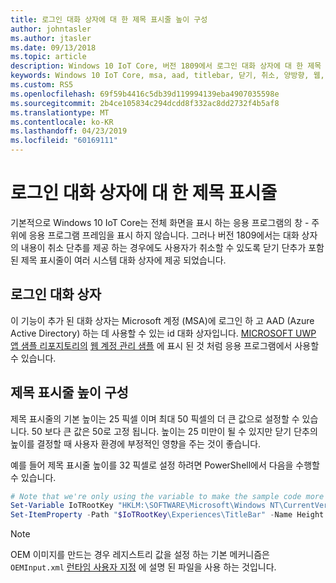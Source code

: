 ```yaml
---
title: 로그인 대화 상자에 대 한 제목 표시줄 높이 구성
author: johntasler
ms.author: jtasler
ms.date: 09/13/2018
ms.topic: article
description: Windows 10 IoT Core, 버전 1809에서 로그인 대화 상자에 대 한 제목 표시줄 높이를 구성 하는 방법에 대해 알아봅니다.
keywords: Windows 10 IoT Core, msa, aad, titlebar, 닫기, 취소, 양방향, 웹, 계정, WebAccountManagement, 로그인, 서명
ms.custom: RS5
ms.openlocfilehash: 69f59b4416c5db39d119994139eba4907035598e
ms.sourcegitcommit: 2b4ce105834c294dcdd8f332ac8dd2732f4b5af8
ms.translationtype: MT
ms.contentlocale: ko-KR
ms.lasthandoff: 04/23/2019
ms.locfileid: "60169111"
---
```

# <a name="title-bars-for-sign-in-dialogs"></a>로그인 대화 상자에 대 한 제목 표시줄

기본적으로 Windows 10 IoT Core는 전체 화면을 표시 하는 응용 프로그램의 창 \- 주위에 응용 프로그램 프레임을 표시 하지 않습니다. 그러나 버전 1809에서는 대화 상자의 내용이 취소 단추를 제공 하는 경우에도 사용자가 취소할 수 있도록 닫기 단추가 포함 된 제목 표시줄이 여러 시스템 대화 상자에 제공 되었습니다.

## <a name="sign-in-dialog-boxes"></a>로그인 대화 상자

이 기능이 추가 된 대화 상자는 Microsoft 계정 (MSA)에 로그인 하 고 AAD (Azure Active Directory) 하는 데 사용할 수 있는 id 대화 상자입니다. [MICROSOFT UWP 앱 샘플 리포지토리의](https://github.com/Microsoft/Windows-universal-samples) [웹 계정 관리 샘플](https://github.com/Microsoft/Windows-universal-samples/tree/master/Samples/WebAccountManagement) 에 표시 된 것 처럼 응용 프로그램에서 사용할 수 있습니다.

## <a name="configuring-the-title-bar-height"></a>제목 표시줄 높이 구성

제목 표시줄의 기본 높이는 25 픽셀 이며 최대 50 픽셀의 더 큰 값으로 설정할 수 있습니다. 50 보다 큰 값은 50로 고정 됩니다. 높이는 25 미만이 될 수 있지만 닫기 단추의 높이를 결정할 때 사용자 환경에 부정적인 영향을 주는 것이 좋습니다.

예를 들어 제목 표시줄 높이를 32 픽셀로 설정 하려면 PowerShell에서 다음을 수행할 수 있습니다.
```powershell
# Note that we're only using the variable to make the sample code more narrow
Set-Variable IoTRootKey "HKLM:\SOFTWARE\Microsoft\Windows NT\CurrentVersion\Winlogon\IoTShellExtension"
Set-ItemProperty -Path "$IoTRootKey\Experiences\TitleBar" -Name Height -Type DWord -Value 32
```

> [!NOTE]
> OEM 이미지를 만드는 경우 레지스트리 값을 설정 하는 기본 메커니즘은 `OEMInput.xml` [런타임 사용자 지정](/windows-hardware/manufacture/iot/oscustomizations#runtime-customizations) 에 설명 된 파일을 사용 하는 것입니다.
